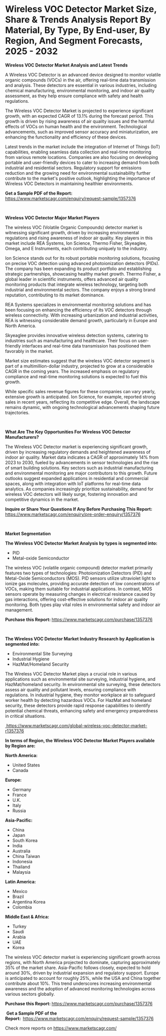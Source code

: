 <p><h1>Wireless VOC Detector Market Size, Share & Trends Analysis Report By Material, By Type, By End-user, By Region, And Segment Forecasts, 2025 - 2032</h1></p><p><strong>Wireless VOC Detector Market Analysis and Latest Trends</strong></p>
<p><p>A Wireless VOC Detector is an advanced device designed to monitor volatile organic compounds (VOCs) in the air, offering real-time data transmission and analysis. These detectors are essential in various industries, including chemical manufacturing, environmental monitoring, and indoor air quality assessment, as they help ensure compliance with safety and health regulations.</p><p>The Wireless VOC Detector Market is projected to experience significant growth, with an expected CAGR of 13.1% during the forecast period. This growth is driven by rising awareness of air quality issues and the harmful effects of VOCs on human health and the environment. Technological advancements, such as improved sensor accuracy and miniaturization, are enhancing the functionality and efficiency of these devices.</p><p>Latest trends in the market include the integration of Internet of Things (IoT) capabilities, enabling seamless data collection and real-time monitoring from various remote locations. Companies are also focusing on developing portable and user-friendly devices to cater to increasing demand from both industrial and residential sectors. Regulatory support for emissions reduction and the growing need for environmental sustainability further contribute to the market's positive outlook, highlighting the importance of Wireless VOC Detectors in maintaining healthier environments.</p></p>
<p><strong>Get a Sample PDF of the Report:&nbsp;</strong> <a href="https://www.marketscagr.com/enquiry/request-sample/1357376?utm_campaign=3546&utm_medium=2&utm_source=Github&utm_content=ia&utm_term=11042025&utm_id=wireless-voc-detector">https://www.marketscagr.com/enquiry/request-sample/1357376</a></p>
<p>&nbsp;</p>
<p><strong>Wireless VOC Detector Major Market Players</strong></p>
<p><p>The wireless VOC (Volatile Organic Compounds) detector market is witnessing significant growth, driven by increasing environmental regulations and rising awareness of indoor air quality. Key players in this market include REA Systems, Ion Science, Thermo Fisher, Skyeaglee, Omega, and E Instruments, each contributing uniquely to the industry.</p><p>Ion Science stands out for its robust portable monitoring solutions, focusing on precise VOC detection using advanced photoionization detectors (PIDs). The company has been expanding its product portfolio and establishing strategic partnerships, showcasing healthy market growth. Thermo Fisher, a global leader in scientific instruments, offers advanced air quality monitoring products that integrate wireless technology, targeting both industrial and environmental sectors. The company enjoys a strong brand reputation, contributing to its market dominance.</p><p>REA Systems specializes in environmental monitoring solutions and has been focusing on enhancing the efficiency of its VOC detectors through wireless connectivity. With increasing urbanization and industrial activities, REA is witnessing considerable demand growth, particularly in Europe and North America.</p><p>Skyeaglee provides innovative wireless detection systems, catering to industries such as manufacturing and healthcare. Their focus on user-friendly interfaces and real-time data transmission has positioned them favorably in the market.</p><p>Market size estimates suggest that the wireless VOC detector segment is part of a multimillion-dollar industry, projected to grow at a considerable CAGR in the coming years. The increased emphasis on regulatory compliance and real-time monitoring solutions is expected to fuel this growth.</p><p>While specific sales revenue figures for these companies can vary yearly, extensive growth is anticipated. Ion Science, for example, reported strong sales in recent years, reflecting its competitive edge. Overall, the landscape remains dynamic, with ongoing technological advancements shaping future trajectories.</p></p>
<p>&nbsp;</p>
<p><strong>What Are The Key Opportunities For Wireless VOC Detector Manufacturers?</strong></p>
<p><p>The Wireless VOC Detector market is experiencing significant growth, driven by increasing regulatory demands and heightened awareness of indoor air quality. Market data indicates a CAGR of approximately 14% from 2023 to 2030, fueled by advancements in sensor technologies and the rise of smart building solutions. Key sectors such as industrial manufacturing and environmental monitoring are major contributors to this growth. Future outlooks suggest expanded applications in residential and commercial spaces, along with integration with IoT platforms for real-time data analytics. As companies increasingly prioritize sustainability, demand for wireless VOC detectors will likely surge, fostering innovation and competitive dynamics in the market.</p></p>
<p><strong>Inquire or Share Your Questions If Any Before Purchasing This Report:</strong> <a href="https://www.marketscagr.com/enquiry/pre-order-enquiry/1357376?utm_campaign=3546&utm_medium=2&utm_source=Github&utm_content=ia&utm_term=11042025&utm_id=wireless-voc-detector">https://www.marketscagr.com/enquiry/pre-order-enquiry/1357376</a></p>
<p>&nbsp;</p>
<p><strong>Market Segmentation</strong></p>
<p><strong>The Wireless VOC Detector Market Analysis by types is segmented into:</strong></p>
<p><ul><li>PID</li><li>Metal-oxide Semiconductor</li></ul></p>
<p><p>The wireless VOC (volatile organic compound) detector market primarily features two types of technologies: Photoionization Detectors (PID) and Metal-Oxide Semiconductors (MOS). PID sensors utilize ultraviolet light to ionize gas molecules, providing accurate detection of low concentrations of VOCs, making them suitable for industrial applications. In contrast, MOS sensors operate by measuring changes in electrical resistance caused by gas interactions, offering cost-effective solutions for indoor air quality monitoring. Both types play vital roles in environmental safety and indoor air management.</p></p>
<p><strong>Purchase this Report:&nbsp;</strong><a href="https://www.marketscagr.com/purchase/1357376?utm_campaign=3546&utm_medium=2&utm_source=Github&utm_content=ia&utm_term=11042025&utm_id=wireless-voc-detector">https://www.marketscagr.com/purchase/1357376</a></p>
<p>&nbsp;</p>
<p><strong>The Wireless VOC Detector Market Industry Research by Application is segmented into:</strong></p>
<p><ul><li>Environmental Site Surveying</li><li>Industrial Hygiene</li><li>HazMat/Homeland Security</li></ul></p>
<p><p>The Wireless VOC Detector Market plays a crucial role in various applications such as environmental site surveying, industrial hygiene, and HazMat/homeland security. In environmental site surveying, these detectors assess air quality and pollutant levels, ensuring compliance with regulations. In industrial hygiene, they monitor workplace air to safeguard worker health by detecting hazardous VOCs. For HazMat and homeland security, these detectors provide rapid response capabilities to identify potential chemical threats, enhancing safety and emergency preparedness in critical situations.</p></p>
<p><a href="https://www.marketscagr.com/global-wireless-voc-detector-market-r1357376?utm_campaign=3546&utm_medium=2&utm_source=Github&utm_content=ia&utm_term=11042025&utm_id=wireless-voc-detector">&nbsp;https://www.marketscagr.com/global-wireless-voc-detector-market-r1357376</a></p>
<p><strong>In terms of Region, the Wireless VOC Detector Market Players available by Region are:</strong></p>
<p>
    <p> <strong> North America: </strong>
        <ul>
            <li>United States</li>
            <li>Canada</li>
        </ul>
        </p> 
    <p> <strong> Europe: </strong>
        <ul>
            <li>Germany</li>
            <li>France</li>
            <li>U.K.</li>
            <li>Italy</li>
            <li>Russia</li>
        </ul>
        </p> 
    <p> <strong> Asia-Pacific: </strong>
        <ul>
            <li>China</li>
            <li>Japan</li>
            <li>South Korea</li>
            <li>India</li>
            <li>Australia</li>
            <li>China Taiwan</li>
            <li>Indonesia</li>
            <li>Thailand</li>
            <li>Malaysia</li>
        </ul>
        </p> 
    <p> <strong> Latin America: </strong>
        <ul>
            <li>Mexico</li>
            <li>Brazil</li>
            <li>Argentina Korea</li>
            <li>Colombia</li>
        </ul>
        </p> 
    <p> <strong> Middle East & Africa: </strong>
        <ul>
            <li>Turkey</li>
            <li>Saudi</li>
            <li>Arabia</li>
            <li>UAE</li>
            <li>Korea</li>
        </ul>
    </p>
    </p>
<p><p>The wireless VOC detector market is experiencing significant growth across regions, with North America projected to dominate, capturing approximately 35% of the market share. Asia-Pacific follows closely, expected to hold around 30%, driven by industrial expansion and regulatory support. Europe is anticipated to account for roughly 25%, while the USA and China together contribute about 10%. This trend underscores increasing environmental awareness and the adoption of advanced monitoring technologies across various sectors globally.</p></p>
<p><strong>Purchase this Report: </strong><a href="https://www.marketscagr.com/purchase/1357376?utm_campaign=3546&utm_medium=2&utm_source=Github&utm_content=ia&utm_term=11042025&utm_id=wireless-voc-detector">https://www.marketscagr.com/purchase/1357376</a></p>
<p>&nbsp;<strong>Get a Sample PDF of the Report:&nbsp;&nbsp;</strong><a href="https://www.marketscagr.com/enquiry/request-sample/1357376?utm_campaign=3546&utm_medium=2&utm_source=Github&utm_content=ia&utm_term=11042025&utm_id=wireless-voc-detector">https://www.marketscagr.com/enquiry/request-sample/1357376</a></p>
<p><strong></strong></p>
<p>Check more reports on <a href="https://www.marketscagr.com/?utm_campaign=3546&utm_medium=2&utm_source=Github&utm_content=ia&utm_term=11042025&utm_id=wireless-voc-detector">https://www.marketscagr.com/</a></p>